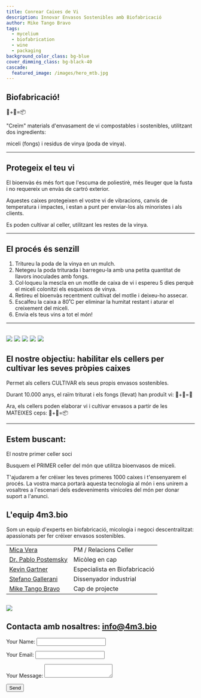 ```yaml
---
title: Conrear Caixes de Vi
description: Innovar Envasos Sostenibles amb Biofabricació
author: Mike Tango Bravo
tags:
  - mycelium
  - biofabrication
  - wine
  - packaging
background_color_class: bg-blue
cover_dimming_class: bg-black-40
cascade:
  featured_image: /images/hero_mtb.jpg
---
```


## Biofabricació! 
🍄+🍇=📦

"Creïm" materials d'envasament de vi compostables i sostenibles, utilitzant dos ingredients:

miceli (fongs) i
residus de vinya (poda de vinya).

---

## Protegeix el teu vi

El bioenvàs és més fort que l'escuma de poliestirè, més lleuger que la fusta i no requereix un envàs de cartró exterior.

Aquestes caixes protegeixen el vostre vi de vibracions, canvis de temperatura i impactes, i estan a punt per enviar-los als minoristes i als clients.

Es poden cultivar al celler, utilitzant les restes de la vinya.

---

## El procés és senzill

1. Tritureu la poda de la vinya en un mulch.
2. Netegeu la poda triturada i barregeu-la amb una petita quantitat de llavors inoculades amb fongs.
3. Col·loqueu la mescla en un motlle de caixa de vi i espereu 5 dies perquè el miceli colonitzi els esqueixos de vinya.
4. Retireu el bioenvàs recentment cultivat del motlle i deixeu-ho assecar.
5. Escalfeu la caixa a 80˚C per eliminar la humitat restant i aturar el creixement del miceli.
6. Envia els teus vins a tot el món!

---



![](images/fotos/telegram-cloud-photo-size-1-5017394165876633091-y.jpg)
![](images/fotos/2box_lid.jpg)
![](images/fotos/sixbottle.jpg)
![](images/fotos/empty_shadow.jpg)
![](images/fotos/IMG_3297.JPG)
---

## El nostre objectiu: habilitar els cellers per cultivar les seves pròpies caixes

Permet als cellers CULTIVAR els seus propis envasos sostenibles.

Durant 10.000 anys, el raïm triturat i els fongs (llevat) han produït vi: 🍄+🍇=🍷

Ara, els cellers poden elaborar vi i cultivar envasos a partir de les MATEIXES ceps: 🍄+🍇=📦

---

## Estem buscant:

El nostre primer celler soci

Busquem el PRIMER celler del món que utilitza bioenvasos de miceli.

T'ajudarem a fer créixer les teves primeres 1000 caixes i t'ensenyarem el procés. La vostra marca portarà aquesta tecnologia al món i ens unirem a vosaltres a l'escenari dels esdeveniments vinícoles del món per donar suport a l'anunci.
## L'equip 4m3.bio

Som un equip d'experts en biofabricació, micologia i negoci descentralitzat: apassionats per fer créixer envasos sostenibles.

|                                                                                |                               |
| ------------------------------------------------------------------------------ | ----------------------------- |
| [Mica Vera](https://www.linkedin.com/in/mica-vera-fernández-0b136a1/)          | PM / Relacions Celler         |
| [Dr. Pablo Postemsky](https://www.linkedin.com/in/pablo-d-postemsky-70009896/) | Micòleg en cap                |
| [Kevin Gartner](https://youtu.be/dQw4w9WgXcQ?si=-2hPaneFe2LBzwxd)              | Especialista en Biofabricació |
| [Stefano Gallerani ](https://www.linkedin.com/in/stefano-gallerani-8836001a0/) | Dissenyador industrial        |
| [Mike Tango Bravo](https://www.linkedin.com/in/barrowmike/)                    | Cap de projecte               |
![](images/two_squares.jpg)
---

## Contacta amb nosaltres: info@4m3.bio

<form name="contact" method="POST" data-netlify="true">
  <input type="hidden" name="form-name" value="contact">
  <p><label>Your Name: <input type="text" name="name"></label></p>
  <p><label>Your Email: <input type="email" name="email"></label></p>
  <p><label>Your Message: <textarea name="message"></textarea></label></p>
  <p><button type="submit">Send</button></p>
</form>

